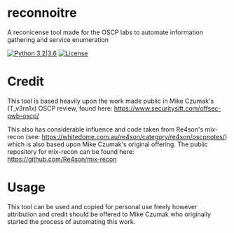 # reconnoitre
A reconicense tool made for the OSCP labs to automate information gathering and service enumeration

[![Python 3.2|3.6](https://img.shields.io/badge/python-3.2|3.6-green.svg)](https://www.python.org/) [![License](https://img.shields.io/badge/license-Public_domain-red.svg)](https://wiki.creativecommons.org/wiki/Public_domain)

# Credit

This tool is based heavily upon the work made public in Mike Czumak's (T_v3rn1x) OSCP review, found here: https://www.securitysift.com/offsec-pwb-oscp/

This also has considerable influence and code taken from Re4son's mix-recon (see: https://whitedome.com.au/re4son/category/re4son/oscpnotes/) which is also based upon Mike Czumak's original offering. The public repository for mix-recon can be found here: https://github.com/Re4son/mix-recon

# Usage

This tool can be used and copied for personal use freely however attribution and credit should be offered to Mike Czumak who originally started the process of automating this work.
